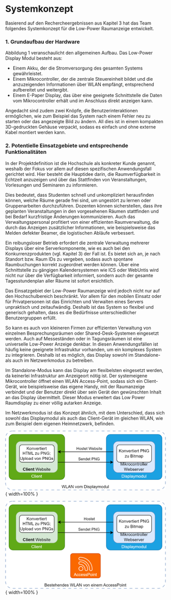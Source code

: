 # Systemkonzept
Basierend auf den Rechercheergebnissen aus Kapitel 3 hat das Team folgendes Systemkonzept für die Low-Power Raumanzeige entwickelt.

### 1. Grundaufbau der Hardware

Abbildung 1 veranschaulicht den allgemeinen Aufbau. Das Low-Power Display Modul besteht aus:

- Einem Akku, der die Stromversorgung des gesamten Systems gewährleistet.
- Einem Mikrocontroller, der die zentrale Steuereinheit bildet und die anzuzeigenden Informationen über WLAN empfängt, entsprechend aufbereitet und weitergibt.
- Einem E-Paper Display, das über eine geeignete Schnittstelle die Daten vom Mikrocontroller erhält und im Anschluss direkt anzeigen kann.

Angedacht sind zudem zwei Knöpfe, die Benutzerinteraktionen ermöglichen, wie zum Beispiel das System nach einem Fehler neu zu starten oder das angezeigte Bild zu ändern. All dies ist in einem kompakten 3D-gedruckten Gehäuse verpackt, sodass es einfach und ohne externe Kabel montiert werden kann.

### 2. Potentielle Einsatzgebiete und entsprechende Funktionalitäten

In der Projektdefinition ist die Hochschule als konkreter Kunde genannt, weshalb der Fokus vor allem auf diesen spezifischen Anwendungsfall gerichtet wird. Hier besteht die Hauptidee darin, die Raumverfügbarkeit in Echtzeit anzuzeigen und über das Stattfinden von Veranstaltungen, Vorlesungen und Seminaren zu informieren. 

Dies bedeutet, dass Studenten schnell und unkompliziert herausfinden können, welche Räume gerade frei sind, um ungestört zu lernen oder Gruppenarbeiten durchzuführen. Dozenten können sicherstellen, dass ihre geplanten Veranstaltungen in den vorgesehenen Räumen stattfinden und bei Bedarf kurzfristige Änderungen kommunizieren. Auch das Verwaltungspersonal profitiert von einer effizienten Raumverwaltung, die durch das Anzeigen zusätzlicher Informationen, wie beispielsweise das Melden defekter Beamer, die logistischen Abläufe verbessert.

Ein reibungsloser Betrieb erfordert die zentrale Verwaltung mehrerer Displays über eine Serverkomponente, wie es auch bei den Konkurrenzprodukten (vgl. Kapitel 3) der Fall ist. Es bietet sich an, je nach Standort bzw. Raum IDs zu vergeben, sodass auch spontane Raumbuchungen korrekt zugeordnet werden können. Über eine Schnittstelle zu gängigen Kalendersystemen wie ICS oder WebUntis wird nicht nur über die Verfügbarkeit informiert, sondern auch der gesamte Tagesstundenplan aller Räume ist sofort ersichtlich.

Das Einsatzgebiet der Low-Power Raumanzeige wird jedoch nicht nur auf den Hochschulbereich beschränkt. Vor allem für den mobilen Einsatz oder für Privatpersonen ist das Einrichten und Verwalten eines Servers unpraktisch und zeitaufwändig. Deshalb ist das System so flexibel und generisch gehalten, dass es die Bedürfnisse unterschiedlicher Benutzergruppen erfüllt. 

So kann es auch von kleineren Firmen zur effizienten Verwaltung von einzelnen Besprechungsräumen oder Shared-Desk-Systemen eingesetzt werden. Auch auf Messeständen oder in Tagungsräumen ist eine universelle Low-Power Anzeige denkbar. In diesen Anwendungsfällen ist häufig keine geeignete Infrastruktur vorhanden, um ein komplexes System zu integrieren. Deshalb ist es möglich, das Display sowohl im Standalone- als auch im Netzwerkmodus zu betreiben.

Im Standalone-Modus kann das Display am flexibelsten eingesetzt werden, da keinerlei Infrastruktur am Anzeigeort nötig ist. Der systemeigene Mikrocontroller öffnet einen WLAN Access-Point, sodass sich ein Client-Gerät, wie beispielsweise das eigene Handy, mit der Raumanzeige verbindet und der Benutzer direkt über sein Gerät den gewünschten Inhalt an das Display übermittelt. Dieser Modus erweitert das Low Power Raumdisplay zu einer völlig autarken Anzeige. 

Im Netzwerkmodus ist das Konzept ähnlich, mit dem Unterschied, dass sich sowohl das Displaymodul als auch das Client-Gerät im gleichen WLAN, wie zum Beispiel dem eigenen Heimnetzwerk, befinden.


![Standalone](img/Standalone.png){ width=100% }

![Netzwerk](img/netzwerk.png){ width=100% }

